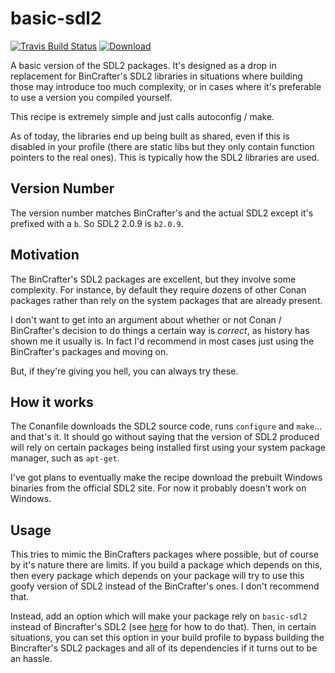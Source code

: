 
# basic-sdl2

[![Travis Build Status](https://travis-ci.org/TimSimpson/basic-sdl2.svg?branch=master)](https://travis-ci.org/TimSimpson/basic-sdl2)
[ ![Download](https://api.bintray.com/packages/timsimpson/richter/basic-sdl2%3ATimSimpson/images/download.svg) ](https://bintray.com/timsimpson/richter/basic-sdl2%3ATimSimpson/_latestVersion)


A basic version of the SDL2 packages. It's designed as a drop in replacement for BinCrafter's SDL2 libraries in situations where building those may introduce too much complexity, or in cases where it's preferable to use a version you compiled yourself.

This recipe is extremely simple and just calls autoconfig / make.

As of today, the libraries end up being built as shared, even if this is disabled in your profile (there are static libs but they only contain function pointers to the real ones). This is typically how the SDL2 libraries are used.

## Version Number

The version number matches BinCrafter's and the actual SDL2 except it's prefixed with a `b`. So SDL2 2.0.9 is `b2.0.9`.


## Motivation

The BinCrafter's SDL2 packages are excellent, but they involve some complexity. For instance, by default they require dozens of other Conan packages rather than rely on the system packages that are already present.

I don't want to get into an argument about whether or not Conan / BinCrafter's decision to do things a certain way is _correct_, as history has shown me it usually is. In fact I'd recommend in most cases just using the BinCrafter's packages and moving on.

But, if they're giving you hell, you can always try these.

## How it works

The Conanfile downloads the SDL2 source code, runs `configure` and `make`... and that's it. It should go without saying that the version of SDL2 produced will rely on certain packages being installed first using your system package manager, such as `apt-get`.

I've got plans to eventually make the recipe download the prebuilt Windows binaries from the official SDL2 site. For now it probably doesn't work on Windows.

## Usage

This tries to mimic the BinCrafters packages where possible, but of course by it's nature there are limits. If you build a package which depends on this, then every package which depends on your package will try to use this goofy version of SDL2 instead of the BinCrafter's ones. I don't recommend that.

Instead, add an option which will make your package rely on `basic-sdl2` instead of Bincrafter's SDL2 (see [here](https://docs.conan.io/en/latest/using_packages/conanfile_txt.html#overriding-requirements) for how to do that). Then, in certain situations, you can set this option in your build profile to bypass building the Bincrafter's SDL2 packages and all of its dependencies if it turns out to be an hassle.

